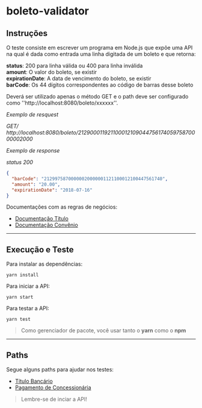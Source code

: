 # boleto-validator

## **Instruções**

O teste consiste em escrever um programa em Node.js que expõe uma API na qual é dada
como entrada uma linha digitada de um boleto e que retorna:

**status**: 200 para linha válida ou 400 para linha inválida  
**amount**: O valor do boleto, se existir  
**expirationDate**: A data de vencimento do boleto, se existir  
**barCode**: Os 44 dígitos correspondentes ao código de barras desse boleto  

Deverá ser utilizado apenas o método GET e o path deve ser configurado como
''http://localhost:8080/boleto/xxxxxx''.

*Exemplo de resquest*

*GET/ http://localhost:8080/boleto/21290001192110001210904475617405975870000002000*

*Exemplo de response*

*status 200*
```json
{
  "barCode": "21299758700000020000001121100012100447561740",
  "amount": "20.00",
  "expirationDate": "2018-07-16"
}
```

Documentações com as regras de negócios:
* [Documentação Título](https://storage.googleapis.com/slite-api-files-production/files/b8def5e9-f732-4749-88ea-25270cb71c4d/Titulo.pdf)
* [Documentação Convênio](https://storage.googleapis.com/slite-api-files-production/files/222c4ec7-9056-4149-aa42-e66b135f523a/Convenio.pdf)

---
## **Execução e Teste**
Para instalar as dependências:
```console
yarn install
```

Para iniciar a API:
```console
yarn start
```

Para testar a API:
```console
yarn test
```

>Como gerenciador de pacote, você usar tanto o **yarn** como o **npm**

---
## **Paths**
Segue alguns paths para ajudar nos testes:
* [Título Bancário](http://localhost:8080/boleto/21290001192110001210904475617405975870000002000)
* [Pagamento de Concessionária](http://localhost:8080/boleto/836200000005790400403313033854278034100956129439)

>Lembre-se de inciar a API!
